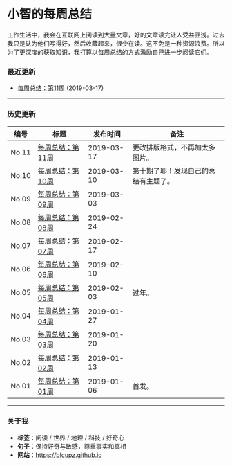 # 小智的每周总结
工作生活中，我会在互联网上阅读到大量文章，好的文章读完让人受益匪浅。过去我只是认为他们写得好，然后收藏起来，很少在读。这不免是一种资源浪费。所以为了更深度的获取知识，我打算以每周总结的方式激励自己进一步阅读它们。


### 最近更新

* [每周总结：第11周](weekly/week_11.md)  (2019-03-17)

---

### 历史更新

| 编号 | 标题 | 发布时间 | 备注 |
| -- | -- | -- | -- |
|No.11 |[每周总结：第11周](weekly/week_11.md)|2019-03-17| 更改排版格式，不再加太多图片。  |
|No.10 |[每周总结：第10周](weekly/week_10.md)|2019-03-10| 第十期了耶！发现自己的总结有主题了。 |
|No.09 |[每周总结：第09周](weekly/week_09.md)|2019-03-03|  |
|No.08 |[每周总结：第08周](weekly/week_08.md)|2019-02-24|  |
|No.07 |[每周总结：第07周](weekly/week_07.md)|2019-02-17|  |
|No.06 |[每周总结：第06周](weekly/week_06.md)|2019-02-10|  |
|No.05 |[每周总结：第05周](weekly/week_05.md)|2019-02-03|过年。  |
|No.04 |[每周总结：第04周](weekly/week_04.md)|2019-01-27|  |
|No.03 |[每周总结：第03周](weekly/week_03.md)|2019-01-20|  |
|No.02 |[每周总结：第02周](weekly/week_02.md)|2019-01-13|  |
|No.01 |[每周总结：第01周](weekly/week_01.md)|2019-01-06|首发。  |

---
### 关于我
* **标签**：阅读 / 世界 / 地理 / 科技 / 好奇心
* **句子**：保持好奇与敏感，尊重事实和真相
* **网站**：https://blcupz.github.io
